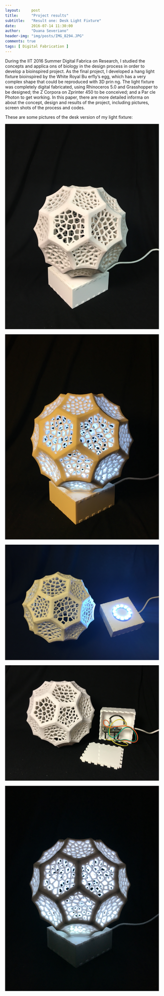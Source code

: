 ```yaml
---
layout:     post
title:      "Project results"
subtitle:   "Result one: Desk Light Fixture"
date:       2016-07-14 11:30:00
author:     "Duana Severiano"
header-img: "img/posts/IMG_8294.JPG"
comments: true
tags: [ Digital Fabrication ]
---
```


During the IIT 2016 Summer Digital Fabrica on Research, I studied the concepts and applica ons of biology in the design process in order to develop a bioinspired project. As the final project, I developed a hang light fixture bioinspired by the White Royal Bu erfly’s egg, which has a very complex shape that could be reproduced with 3D prin ng. The light fixture was completely digital fabricated, using Rhinoceros 5.0 and Grasshopper to be designed; the Z Corpora on Zprinter 450 to be conceived; and a Par cle Photon to get working. In this paper, there are more detailed informa on about the concept, design and results of the project, including pictures, screen shots of the process and codes.

These are some pictures of the desk version of my light fixture:

![](/img/posts/IMG_8294.JPG)

![](/img/posts/IMG_8301.JPG)

![](/img/posts/IMG_8305.JPG)

![](/img/posts/IMG_8307.JPG)

![](/img/posts/IMG_8299.JPG)


